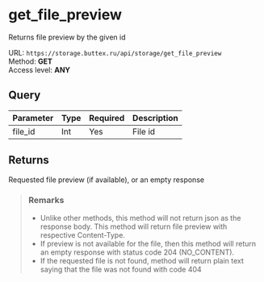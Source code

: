 # get_file_preview
Returns file preview by the given id

URL: `https://storage.buttex.ru/api/storage/get_file_preview`\
Method: **GET**\
Access level: **ANY**

## Query
| Parameter | Type | Required | Description |
|-----------|------|----------|-------------|
| file_id   | Int  | Yes      | File id     |

## Returns
Requested file preview (if available), or an empty response

> ### Remarks
> - Unlike other methods, this method will not return json as the response body.
> This method will return file preview with respective Content-Type.
> - If preview is not available for the file, then this method will return an empty response
> with status code 204 (NO_CONTENT).
> - If the requested file is not found, method will return plain text saying that
> the file was not found with code 404
